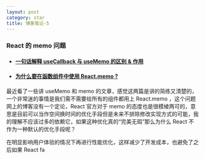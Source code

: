 ```yaml
---
layout: post
category: star
title: 博客笔记-5
---
```


### React 的 memo 问题

- #### [一句话解释 useCallback 与 useMemo 的区别 & 作用](https://markdowner.net/article/153901518641561600)

- #### [为什么要在函数组件中使用 React.memo ?](https://juejin.cn/post/6917629321112731662)

最近看了一些讲 useMemo 和 memo 的文章，感觉这两篇是讲的简练又清楚的，一个非常迷的事情是我们需不需要给所有的组件都用上 React.memo ，这个问题网上的博客没有一个定论，React 官方对于 memo 的态度也是很模棱两可的，意思是目前可以当作空间换时间的优化手段但是未来不排除修改实现方式的可能，我的理解不应该过多的依赖它，如果这种优化真的“完美无瑕”那么为什么 React 不作为一种默认的优化手段呢？

在明显影响用户体验的情况下再进行性能优化，这样减少了开发成本，也避免了之后如果 React fa

